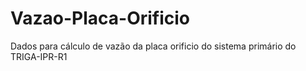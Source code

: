 # Vazao-Placa-Orificio
Dados para cálculo de vazão da placa orificio do sistema primário do TRIGA-IPR-R1
